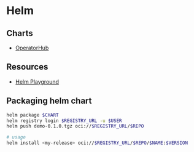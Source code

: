 # Helm

## Charts

- [OperatorHub](https://operatorhub.io/)

## Resources

- [Helm Playground](https://helm-playground.com/)

## Packaging helm chart

```bash
helm package $CHART
helm registry login $REGISTRY_URL -u $USER
helm push demo-0.1.0.tgz oci://$REGISTRY_URL/$REPO

# usage
helm install <my-release> oci://$REGISTRY_URL/$REPO/$NAME:$VERSION
```
